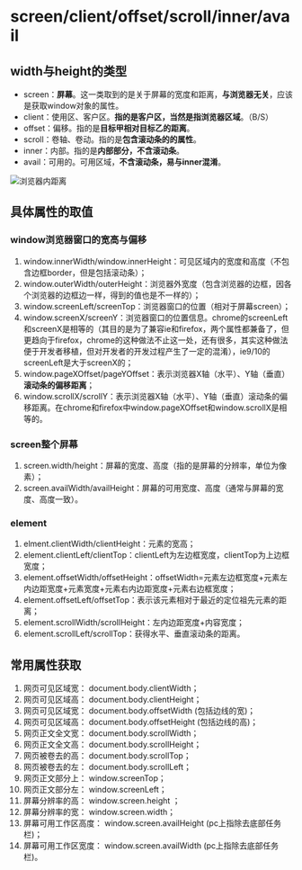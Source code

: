 

# screen/client/offset/scroll/inner/avail

## width与height的类型

- screen：**屏幕**。这一类取到的是关于屏幕的宽度和距离，**与浏览器无关**，应该是获取window对象的属性。
- client：使用区、客户区。**指的是客户区，当然是指浏览器区域**。（B/S）
- offset：偏移。指的是**目标甲相对目标乙的距离**。
- scroll：卷轴、卷动。指的是**包含滚动条的的属性**。
- inner：内部。指的是**内部部分，不含滚动条**。
- avail：可用的。可用区域，**不含滚动条，易与inner混淆**。

![浏览器内距离](D:\learn-space\blog\3.图片知识\浏览器内距离.jpg)

## 具体属性的取值

### window浏览器窗口的宽高与偏移

1. window.innerWidth/window.innerHeight：可见区域内的宽度和高度（不包含边框border，但是包括滚动条）；
2. window.outerWidth/outerHeight：浏览器外宽度（包含浏览器的边框，因各个浏览器的边框边一样，得到的值也是不一样的）；
3. window.screenLeft/screenTop：浏览器窗口的位置（相对于屏幕screen）；
4. window.screenX/screenY：浏览器窗口的位置信息。chrome的screenLeft和screenX是相等的（其目的是为了兼容ie和firefox，两个属性都兼备了，但更趋向于firefox，chrome的这种做法不止这一处，还有很多，其实这种做法便于开发者移植，但对开发者的开发过程产生了一定的混淆），ie9/10的screenLeft是大于screenX的；
5. window.pageXOffset/pageYOffset：表示浏览器X轴（水平）、Y轴（垂直）**滚动条的偏移距离**；
6. window.scrollX/scrollY：表示浏览器X轴（水平）、Y轴（垂直）滚动条的偏移距离。在chrome和firefox中window.pageXOffset和window.scrollX是相等的。

### screen整个屏幕

1. screen.width/height：屏幕的宽度、高度（指的是屏幕的分辨率，单位为像素）；
2. screen.availWidth/availHeight：屏幕的可用宽度、高度（通常与屏幕的宽度、高度一致）。

### element

1. elment.clientWidth/clientHeight：元素的宽高；
2. element.clientLeft/clientTop：clientLeft为左边框宽度，clientTop为上边框宽度；
3. element.offsetWidth/offsetHeight：offsetWidth=元素左边框宽度+元素左内边距宽度+元素宽度+元素右内边距宽度+元素右边框宽度；
4. element.offsetLeft/offsetTop：表示该元素相对于最近的定位祖先元素的距离；
5. element.scrollWidth/scrollHeight：左内边距宽度+内容宽度；
6. element.scrollLeft/scrollTop：获得水平、垂直滚动条的距离。

## 常用属性获取

1. 网页可见区域宽： document.body.clientWidth；
2. 网页可见区域高： document.body.clientHeight；
3. 网页可见区域宽： document.body.offsetWidth (包括边线的宽)；
4. 网页可见区域高： document.body.offsetHeight (包括边线的高)；
5. 网页正文全文宽： document.body.scrollWidth；
6. 网页正文全文高： document.body.scrollHeight；
7. 网页被卷去的高： document.body.scrollTop；
8. 网页被卷去的左： document.body.scrollLeft；
9. 网页正文部分上： window.screenTop；
10. 网页正文部分左： window.screenLeft；
11. 屏幕分辨率的高： window.screen.height ；
12. 屏幕分辨率的宽： window.screen.width；
13. 屏幕可用工作区高度： window.screen.availHeight (pc上指除去底部任务栏)；
14. 屏幕可用工作区宽度： window.screen.availWidth  (pc上指除去底部任务栏)。